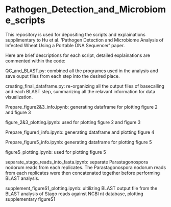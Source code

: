 # Pathogen_Detection_and_Microbiome_scripts
This repository is used for depositing the scripts and explainations supplimentary to Hu et al. 'Pathogen Detection and Microbiome Analysis of Infected Wheat Using a Portable DNA Sequencer' paper.

Here are brief descriptions for each script, detailed explainations are commented within the code:


QC_and_BLAST.py: combined all the programes used in the analysis and save ouput files from each step into the desired place.

creating_final_dataframe.py: re-organizing all the output files of basecalling and each BLAST step, summarizing all the relavant information for data visualization.

Prepare_figure2&3_info.ipynb: generating dataframe for plotting figure 2 and figure 3

figure_2&3_plotting.ipynb: used for plotting figure 2 and figure 3

Prepare_figure4_info.ipynb: generating dataframe and plotting figure 4

Prepare_figure5_info.ipynb: generating dataframe for plotting figure 5

figure5_plotting.ipynb: used for plotting figure 5

separate_stago_reads_into_fasta.ipynb: separate Parastagonospora nodorum reads from each replicates.
The Parastagonospora nodorum reads from each replicates were then concatenated together before performing BLAST analysis.

supplement_figureS1_plotting.ipynb: ultilizing BLAST output file from the BLAST analysis of Stago reads against NCBI nt database, plotting supplementary figureS1
